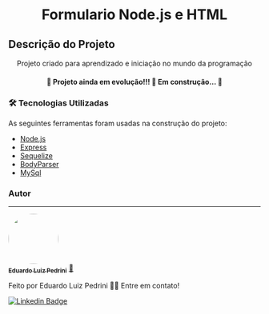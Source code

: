 <h1 align="center">Formulario Node.js e HTML</h1>

## Descrição do Projeto
<p align="center">Projeto criado para aprendizado e iniciação no mundo da programação</p>

<h4 align="center"> 
	🚧  Projeto ainda em evolução!!! 🚀 Em construção...  🚧
</h4>


### 🛠 Tecnologias Utilizadas

As seguintes ferramentas foram usadas na construção do projeto:

- [Node.js](https://nodejs.org/en/)
- [Express](https://expressjs.com/)
- [Sequelize](https://sequelize.org/)
- [BodyParser](https://www.npmjs.com/package/body-parser)
- [MySql](https://www.mysql.com/)


### Autor
---

<a href="https://www.linkedin.com/in/eduardo-luiz-pedrini-93b75b36/">
 <img style="border-radius: 50%;" src="https://media-exp1.licdn.com/dms/image/C4E03AQFbEaH7mHcirQ/profile-displayphoto-shrink_800_800/0/1631809619391?e=1643846400&v=beta&t=vQ3SDU6OqVEIvv-JutHH6g7nnlNpOqEpNo4lxVUhyPw" width="100px;" alt=""/>
 <br />
 <sub><b>Eduardo Luiz Pedrini</b></sub></a> <a href="https://www.linkedin.com/in/eduardo-luiz-pedrini-93b75b36/" title="Rocketseat">🚀</a>


Feito por Eduardo Luiz Pedrini 👋🏽 Entre em contato!

[![Linkedin Badge](https://img.shields.io/badge/-Eduardo-blue?style=flat-square&logo=Linkedin&logoColor=white&link=https://www.linkedin.com/in/eduardo-luiz-pedrini-93b75b36/)](https://www.linkedin.com/in/eduardo-luiz-pedrini-93b75b36/) 
